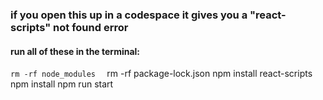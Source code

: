 ### if you open this up in a codespace it gives you a "react-scripts" not found error
#### run all of these in the terminal: 

``` rm -rf node_modules   ```
rm -rf package-lock.json
npm install react-scripts
npm install
npm run start

